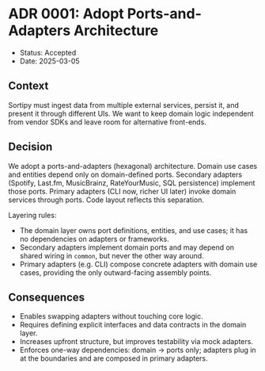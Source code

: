 # ADR 0001: Adopt Ports-and-Adapters Architecture

- Status: Accepted
- Date: 2025-03-05

## Context
Sortipy must ingest data from multiple external services, persist it, and present it through different UIs. We want to keep domain logic independent from vendor SDKs and leave room for alternative front-ends.

## Decision
We adopt a ports-and-adapters (hexagonal) architecture. Domain use cases and entities depend only on domain-defined ports. Secondary adapters (Spotify, Last.fm, MusicBrainz, RateYourMusic, SQL persistence) implement those ports. Primary adapters (CLI now, richer UI later) invoke domain services through ports. Code layout reflects this separation.

Layering rules:
- The domain layer owns port definitions, entities, and use cases; it has no dependencies on adapters or frameworks.
- Secondary adapters implement domain ports and may depend on shared wiring in `common`, but never the other way around.
- Primary adapters (e.g. CLI) compose concrete adapters with domain use cases, providing the only outward-facing assembly points.

## Consequences
- Enables swapping adapters without touching core logic.
- Requires defining explicit interfaces and data contracts in the domain layer.
- Increases upfront structure, but improves testability via mock adapters.
- Enforces one-way dependencies: domain -> ports only; adapters plug in at the boundaries and are composed in primary adapters.
